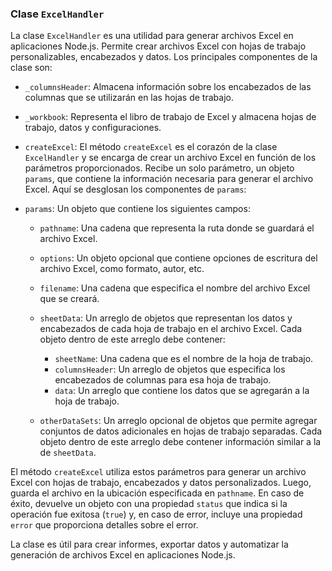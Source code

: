 ### Clase `ExcelHandler`

La clase `ExcelHandler` es una utilidad para generar archivos Excel en aplicaciones Node.js. Permite crear archivos Excel con hojas de trabajo personalizables, encabezados y datos. Los principales componentes de la clase son:

-   `_columnsHeader`: Almacena información sobre los encabezados de las columnas que se utilizarán en las hojas de trabajo.

-   `_workbook`: Representa el libro de trabajo de Excel y almacena hojas de trabajo, datos y configuraciones.

-   `createExcel`: El método `createExcel` es el corazón de la clase `ExcelHandler` y se encarga de crear un archivo Excel en función de los parámetros proporcionados. Recibe un solo parámetro, un objeto `params`, que contiene la información necesaria para generar el archivo Excel. Aquí se desglosan los componentes de `params`:

-   `params`: Un objeto que contiene los siguientes campos:

    -   `pathname`: Una cadena que representa la ruta donde se guardará el archivo Excel.

    -   `options`: Un objeto opcional que contiene opciones de escritura del archivo Excel, como formato, autor, etc.

    -   `filename`: Una cadena que especifica el nombre del archivo Excel que se creará.

    -   `sheetData`: Un arreglo de objetos que representan los datos y encabezados de cada hoja de trabajo en el archivo Excel. Cada objeto dentro de este arreglo debe contener:

        -   `sheetName`: Una cadena que es el nombre de la hoja de trabajo.
        -   `columnsHeader`: Un arreglo de objetos que especifica los encabezados de columnas para esa hoja de trabajo.
        -   `data`: Un arreglo que contiene los datos que se agregarán a la hoja de trabajo.

    -   `otherDataSets`: Un arreglo opcional de objetos que permite agregar conjuntos de datos adicionales en hojas de trabajo separadas. Cada objeto dentro de este arreglo debe contener información similar a la de `sheetData`.

El método `createExcel` utiliza estos parámetros para generar un archivo Excel con hojas de trabajo, encabezados y datos personalizados. Luego, guarda el archivo en la ubicación especificada en `pathname`. En caso de éxito, devuelve un objeto con una propiedad `status` que indica si la operación fue exitosa (`true`) y, en caso de error, incluye una propiedad `error` que proporciona detalles sobre el error.

La clase es útil para crear informes, exportar datos y automatizar la generación de archivos Excel en aplicaciones Node.js.
